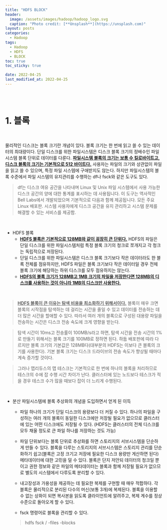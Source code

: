```yaml
---
title: "HDFS BLOCK"
header:
  image: /assets/images/hadoop/hadoop_logo.svg
  caption: "Photo credit: [**Unsplash**](https://unsplash.com)"
layout: posts
categories:
  - Hadoop
tags:
  - Hadoop
  - HDFS
  - BLOCK
toc: true
toc_sticky: true

date: 2022-04-25
last_modified_at: 2022-04-25
---
```


<a id="home1"></a>
<br><br>

# 1. 블록

<br>

물리적인 디스크는 블록 크기란 개념이 있다. 블록 크기는 한 번에 읽고 쓸 수 있는 데이터의 최대량이다. 단일 디스크를 위한 파일시스템은 디스크 블록 크기의 정배수인 파일시스템 블록 단위로 데이터를 다룬다. <b><u>파일시스템 블록의 크기는 보통 수 킬로바이트고, 디스크 블록의 크기는 기본적으로 512 바이트다.</u></b>
사용자는 파일의 크기와 상관없이 파일을 읽고 쓸 수 있으며, 특정 파일 시스템에 구애받지도 않는다. 하지만 파일시스템의 블록 수준에서 파일 시스템의 유지관리를 수행하는 df나 fsck와 같은 도구도 있다.

> df는 디스크 여유 공간을 나타내며 Linux 및 Unix 파일 시스템에서 사용 가능한 디스크 공간의 양에 대한 통계를 표시하는 데 사용됩니다. 이 도구는 역사적인 Bell Labs에서 개발되었으며 기본적으로 다음과 함께 제공됩니다. 모든 주요 Linux 배포판. 시스템 사용자에게 디스크 공간을 유지 관리하고 시스템 문제를 해결할 수 있는 서비스를 제공함.

<br>

* HDFS 블록
   * <b><u> HDFS 블록은 기본적으로 128MB와 같이 굉장히 큰 단위다.</u></b> HDFS의 파일은 단일 디스크를 위한 파일시스템처럼 특정 블록 크기의 청크로 쪼개지고 각 청크는 독립적으로 저장된다. 
   * 단일 디스크를 위한 파일시스템은 디스크 블록 크기보다 작은 데이터라도 한 블록 전체를 점유하지만, HDFS 파일은 블록 크기보다 작은 데이터일 경우 전체 블록 크기에 해당하는 하위 디스크를 모두 점유하지는 않는다. 
   * <b><u>HDFS의 블록 크기가 128MB고 1MB 크기의 파일을 저장한다면 128MB의 디스크를 사용하는 것이 아니라 1MB의 디스크만 사용한다.</b></u>

<br>

> <b><u>HDFS 블록이 큰 이유는 탐색 비용을 최소화하기 위해서이다.</u></b>
> 블록이 매우 크면 블록의 시작점을 탐색하는 데 걸리는 시간을 줄일 수 있고 데이터를 전송하는 데 더 많은 시간을 할애할 수 있다. 따라서 여러 개의 블록으로 구성된 대용량 파일을 전송하는 시간은 디스크 전송 속도에 크게 영향을 받는다.

> 탐색 시간이 10ms고 전송률이 100MB/s라고 하면, 탐색 시간을 전송 시간의 1%로 만들기 위해서는 블록 크기를 100MB로 정하면 된다. 하둡 배포판에 따라 다르지만 블록 크기의 기본값은 128MB다(대부분의 HDFS는 이보다 큰 블록의 크기를 사용한다). 기본 블록 크기는 디스크 드라이브의 전송 속도가 향상될 때마다 계속 증가할 것이다.

> 그러나 맵리듀스의 맵 테스크는 기본적으로 한 번에 하나의 블록을 처리하므로 테스크의 수에 잡 수행 시간 차이가 난다. 클러스터에 있는 노드보다 테스크가 적을 경우 테스크 수가 많을 때보다 잡이 더 느리게 수행된다.

<br>

* 분산 파일시스템에 블록 추상화의 개념을 도입하면서 얻게 된 이득

   * 파일 하나의 크기가 단일 디스크의 용량보다 더 커질 수 있다. 하나의 파일을 구성하는 여러 개의 블록이 동일한 디스크에만 저장될 필요가 없으므로 클러스터에 있는 어떤 디스크에도 저장될 수 있다. (HDFS는 클러스터의 전체 디스크를 모두 채울 정도로 큰 파일 하나를 저장하는 것도 가능)

   * 파일 단위보다는 블록 단위로 추상화를 하면 스토리지의 서브시스템을 단순하게 만들 수 있다. 블록을 다루는 스토리지의 서브시스템은 스토리지 관리를 단순화하기 쉽고(블록은 고정 크기고 저장에 필요한 디스크 용량만 게산하면 된다) 메타데이터에 대한 고민을 덜 수 있다. 블록은 단지 저안되 데이터의 청크일 뿐이고 권한 정보와 같은 파일의 메타데이터는 블록과 함께 저장될 필요가 없으므로 별도의 시스템에서 다루도록 분리할 수 있다.

   * 내고장성과 가용성을 제공하는 데 필요한 복제를 구현할 때 매우 적합하다. 각 블록은 물리적으로 분리된 다수의 머신(보통 3개)에 복제된다. 블록을 이용할 수 없는 상화이 되면 복사본을 읽도록 클라이언트에 알려주고, 복제 계수를 정상 수준으로 돌아오게 할 수 있다.

   * fsck 명령어로 블록을 관리할 수 있다.
   > hdfs fsck / -files -blocks

